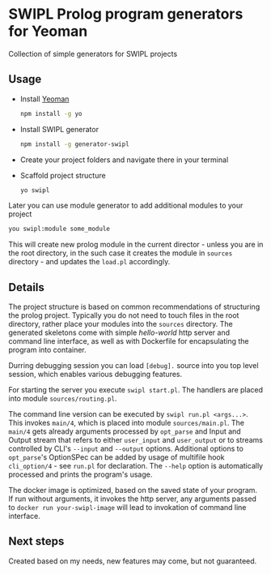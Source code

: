 # SWIPL Prolog program generators for Yeoman

Collection of simple generators for SWIPL projects

## Usage

* Install [Yeoman](https://yeoman.io/learning/index.html)

  ```sh
  npm install -g yo
  ```

* Install SWIPL generator
  
  ```sh
  npm install -g generator-swipl
  ```

* Create your project folders and navigate there in your terminal
* Scaffold project structure

  ```sh
  yo swipl
  ```

Later you can use module generator to add additional modules to your project

```sh
you swipl:module some_module
```

This will create new prolog module in the current director - unless you are in
the root directory, in the such case it creates the module in `sources` directory -
and updates the `load.pl` accordingly.

## Details

The project structure is based on common recommendations of structuring the prolog project.
Typically you do not need to touch files in the root directory, rather place your modules into
the `sources` directory. The generated skeletons come with simple _hello-world_ http server and
command line interface, as well as with Dockerfile for encapsulating the program into container.

Durring debugging session you can load `[debug].` source into you top level session,
which enables various debugging features.

For starting the server you execute `swipl start.pl`. The handlers are placed into module `sources/routing.pl`.

The command line version can be executed by `swipl run.pl <args...>`. This invokes `main/4`, which is placed
into module `sources/main.pl`. The `main/4` gets already arguments processed by `opt_parse` and Input and Output stream
that refers to either `user_input` and `user_output` or to streams controlled by CLI's `--input` and `--output` options.
Additional options to `opt_parse`'s OptionSPec can be added by usage of multifile hook `cli_option/4` - see `run.pl` for
declaration. The `--help` option is automatically processed and prints the program's usage.

The docker image is optimized, based on the saved state of your program. If run without arguments,
it invokes the http server, any arguments passed to `docker run your-swipl-image` will lead to
invokation of command line interface.

## Next steps

Created based on my needs, new features may come, but not guaranteed.